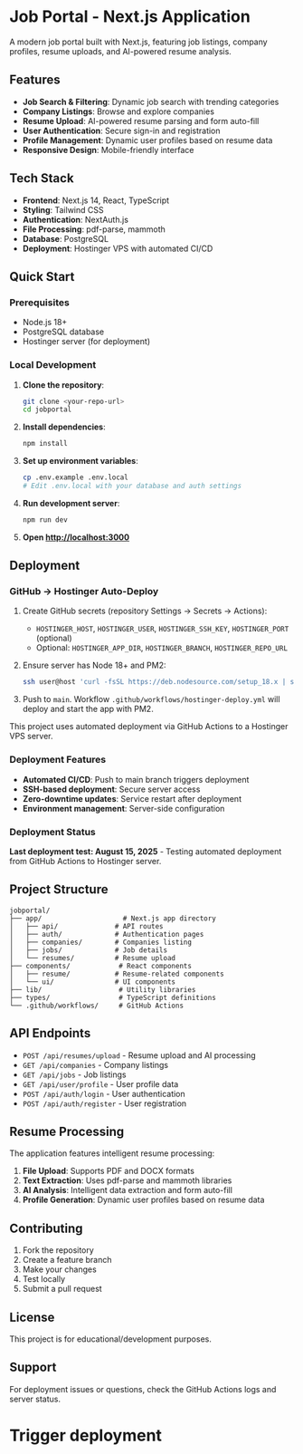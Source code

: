 # Job Portal - Next.js Application

A modern job portal built with Next.js, featuring job listings, company profiles, resume uploads, and AI-powered resume analysis.

## Features

- **Job Search & Filtering**: Dynamic job search with trending categories
- **Company Listings**: Browse and explore companies
- **Resume Upload**: AI-powered resume parsing and form auto-fill
- **User Authentication**: Secure sign-in and registration
- **Profile Management**: Dynamic user profiles based on resume data
- **Responsive Design**: Mobile-friendly interface

## Tech Stack

- **Frontend**: Next.js 14, React, TypeScript
- **Styling**: Tailwind CSS
- **Authentication**: NextAuth.js
- **File Processing**: pdf-parse, mammoth
- **Database**: PostgreSQL
- **Deployment**: Hostinger VPS with automated CI/CD

## Quick Start

### Prerequisites

- Node.js 18+
- PostgreSQL database
- Hostinger server (for deployment)

### Local Development

1. **Clone the repository**:
   ```bash
   git clone <your-repo-url>
   cd jobportal
   ```

2. **Install dependencies**:
   ```bash
   npm install
   ```

3. **Set up environment variables**:
   ```bash
   cp .env.example .env.local
   # Edit .env.local with your database and auth settings
   ```

4. **Run development server**:
   ```bash
   npm run dev
   ```

5. **Open [http://localhost:3000](http://localhost:3000)**

## Deployment

### GitHub → Hostinger Auto-Deploy

1. Create GitHub secrets (repository Settings → Secrets → Actions):
   - `HOSTINGER_HOST`, `HOSTINGER_USER`, `HOSTINGER_SSH_KEY`, `HOSTINGER_PORT` (optional)
   - Optional: `HOSTINGER_APP_DIR`, `HOSTINGER_BRANCH`, `HOSTINGER_REPO_URL`

2. Ensure server has Node 18+ and PM2:
   ```bash
   ssh user@host 'curl -fsSL https://deb.nodesource.com/setup_18.x | sudo -E bash - && sudo apt install -y nodejs && sudo npm i -g pm2'
   ```

3. Push to `main`. Workflow `.github/workflows/hostinger-deploy.yml` will deploy and start the app with PM2.


This project uses automated deployment via GitHub Actions to a Hostinger VPS server.

### Deployment Features

- **Automated CI/CD**: Push to main branch triggers deployment
- **SSH-based deployment**: Secure server access
- **Zero-downtime updates**: Service restart after deployment
- **Environment management**: Server-side configuration

### Deployment Status

**Last deployment test: August 15, 2025** - Testing automated deployment from GitHub Actions to Hostinger server.

## Project Structure

```
jobportal/
├── app/                    # Next.js app directory
│   ├── api/              # API routes
│   ├── auth/             # Authentication pages
│   ├── companies/        # Companies listing
│   ├── jobs/             # Job details
│   └── resumes/          # Resume upload
├── components/            # React components
│   ├── resume/           # Resume-related components
│   └── ui/               # UI components
├── lib/                   # Utility libraries
├── types/                 # TypeScript definitions
└── .github/workflows/     # GitHub Actions
```

## API Endpoints

- `POST /api/resumes/upload` - Resume upload and AI processing
- `GET /api/companies` - Company listings
- `GET /api/jobs` - Job listings
- `GET /api/user/profile` - User profile data
- `POST /api/auth/login` - User authentication
- `POST /api/auth/register` - User registration

## Resume Processing

The application features intelligent resume processing:

1. **File Upload**: Supports PDF and DOCX formats
2. **Text Extraction**: Uses pdf-parse and mammoth libraries
3. **AI Analysis**: Intelligent data extraction and form auto-fill
4. **Profile Generation**: Dynamic user profiles based on resume data

## Contributing

1. Fork the repository
2. Create a feature branch
3. Make your changes
4. Test locally
5. Submit a pull request

## License

This project is for educational/development purposes.

## Support

For deployment issues or questions, check the GitHub Actions logs and server status.
# Trigger deployment

